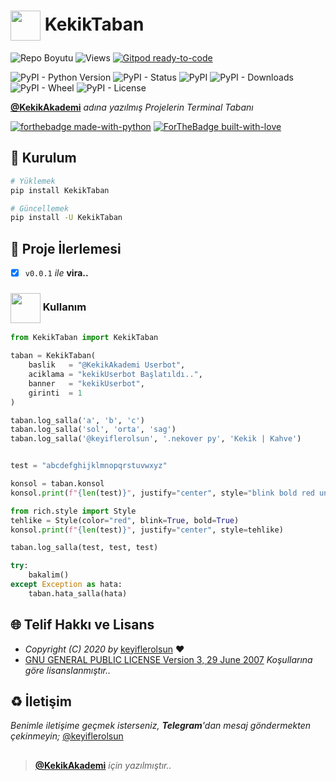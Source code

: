 # <img src="https://www.akashtrehan.com/assets/images/emoji/terminal.png" height="48" align="center"> KekikTaban

![Repo Boyutu](https://img.shields.io/github/repo-size/keyiflerolsun/KekikTaban) ![Views](https://hits.seeyoufarm.com/api/count/incr/badge.svg?url=https://github.com/keyiflerolsun/KekikTaban&title=Profile%20Views) [![Gitpod ready-to-code](https://img.shields.io/badge/Gitpod-ready--to--code-blue?logo=gitpod)](https://gitpod.io/#https://github.com/keyiflerolsun/KekikTaban)

![PyPI - Python Version](https://img.shields.io/pypi/pyversions/KekikTaban)
![PyPI - Status](https://img.shields.io/pypi/status/KekikTaban)
![PyPI](https://img.shields.io/pypi/v/KekikTaban)
![PyPI - Downloads](https://img.shields.io/pypi/dm/KekikTaban)
![PyPI - Wheel](https://img.shields.io/pypi/wheel/KekikTaban)
![PyPI - License](https://img.shields.io/pypi/l/KekikTaban)

**[@KekikAkademi](https://github.com/KekikAkademi)** *adına yazılmış Projelerin Terminal Tabanı*

[![forthebadge made-with-python](http://ForTheBadge.com/images/badges/made-with-python.svg)](https://www.python.org/)
[![ForTheBadge built-with-love](http://ForTheBadge.com/images/badges/built-with-love.svg)](https://GitHub.com/keyiflerolsun/)

## 🚀 Kurulum

```bash
# Yüklemek
pip install KekikTaban

# Güncellemek
pip install -U KekikTaban
```

## 📝 Proje İlerlemesi

- [x] `v0.0.1` *ile* **vira..**

### <img src="https://i.imgur.com/ETZ1ABF.png" height="48" align="center"> Kullanım

```python
from KekikTaban import KekikTaban

taban = KekikTaban(
    baslik   = "@KekikAkademi Userbot",
    aciklama = "kekikUserbot Başlatıldı..",
    banner   = "kekikUserbot",
    girinti  = 1
)

taban.log_salla('a', 'b', 'c')
taban.log_salla('sol', 'orta', 'sag')
taban.log_salla('@keyiflerolsun', '.nekover py', 'Kekik | Kahve')


test = "abcdefghijklmnopqrstuvwxyz"

konsol = taban.konsol
konsol.print(f"{len(test)}", justify="center", style="blink bold red underline on white")

from rich.style import Style
tehlike = Style(color="red", blink=True, bold=True)
konsol.print(f"{len(test)}", justify="center", style=tehlike)

taban.log_salla(test, test, test)

try:
    bakalim()
except Exception as hata:
    taban.hata_salla(hata)
```

## 🌐 Telif Hakkı ve Lisans

* *Copyright (C) 2020 by* [keyiflerolsun](https://github.com/keyiflerolsun) ❤️️
* [GNU GENERAL PUBLIC LICENSE Version 3, 29 June 2007](https://github.com/keyiflerolsun/keyifUserBot/blob/master/LICENSE) *Koşullarına göre lisanslanmıştır..*

## ♻️ İletişim

*Benimle iletişime geçmek isterseniz, **Telegram**'dan mesaj göndermekten çekinmeyin;* [@keyiflerolsun](https://t.me/keyiflerolsun)

##

> **[@KekikAkademi](https://t.me/KekikAkademi)** *için yazılmıştır..*
